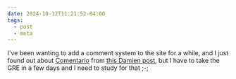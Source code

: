```yaml
---
date: 2024-10-12T11:21:52-04:00
tags:
  - post
  - meta
---
```

I've been wanting to add a comment system to the site for a while, and I just found out about [Comentario](https://comentario.app/en/) from [this Damien post](https://damien.zone/this-blog-has-comments-again/), but I have to take the GRE in a few days and I need to study for that ;-;
